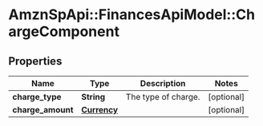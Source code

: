 # AmznSpApi::FinancesApiModel::ChargeComponent

## Properties
Name | Type | Description | Notes
------------ | ------------- | ------------- | -------------
**charge_type** | **String** | The type of charge. | [optional] 
**charge_amount** | [**Currency**](Currency.md) |  | [optional] 

